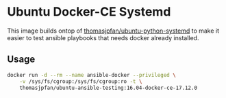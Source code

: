 # Ubuntu Docker-CE Systemd

This image builds ontop of [thomasjpfan/ubuntu-python-systemd](https://github.com/thomasjpfan/ubuntu-python-systemd) to make it easier to test ansible playbooks that needs docker already installed.

## Usage

```bash
docker run -d --rm --name ansible-docker --privileged \
    -v /sys/fs/cgroup:/sys/fs/cgroup:ro -t \
    thomasjpfan/ubuntu-ansible-testing:16.04-docker-ce-17.12.0
```